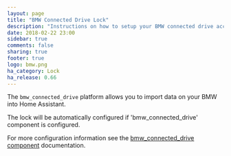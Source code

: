 ```yaml
---
layout: page
title: "BMW Connected Drive Lock"
description: "Instructions on how to setup your BMW connected drive account with Home Assistant."
date: 2018-02-22 23:00
sidebar: true
comments: false
sharing: true
footer: true
logo: bmw.png
ha_category: Lock
ha_release: 0.66
---
```



The `bmw_connected_drive` platform allows you to import data on your BMW into Home Assistant.

The lock will be automatically configured if 'bmw_connected_drive' component is configured.

For more configuration information see the [bmw_connected_drive component](/components/bmw_connected_drive/) documentation.
